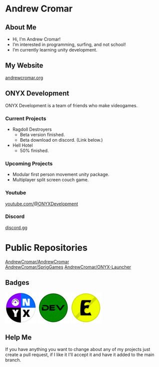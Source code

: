 # Andrew Cromar

## About Me
* Hi, I’m Andrew Cromar!
* I’m interested in programming, surfing, and not school!
* I’m currently learning unity development.

## My Website
[andrewcromar.org](https://andrewcromar.org)

## ONYX Development
ONYX Development is a team of friends who make videogames.
### Current Projects
* Ragdoll Destroyers
  * Beta version finished.
  * Beta download on discord. (Link below.)
* Hell Hotel
  * 50% finished.
### Upcoming Projects
* Modular first person movement unity package.
* Multiplayer split screen couch game.
### Youtube
[youtube.com/@ONYXDevelopment](https://www.youtube.com/@ONYXDevelopment)
### Discord
[discord.gg](https://discord.gg/2maTr7RQQQ)

# Public Repositories
[AndrewCromar/AndrewCromar](https://github.com/AndrewCromar/AndrewCromar)<br>
[AndrewCromar/SprigGames](https://github.com/AndrewCromar/SprigGames)
[AndrewCromar/ONYX-Launcher](https://github.com/AndrewCromar/ONYX-Launcher)

## Badges
![badge_onyx](badges/badge_onyx.png)
![badge_developer](badges/badge_developer.png)
![badge_employee](badges/badge_employee.png)

## Help Me
If you have anything you want to change about any of my projects just create a pull request, if I like it I'll accept it and have it added to the main branch.

